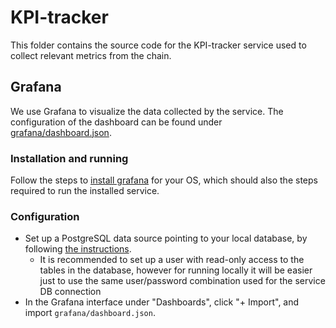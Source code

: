 # KPI-tracker

This folder contains the source code for the KPI-tracker service used to collect relevant metrics from the chain.

## Grafana

We use Grafana to visualize the data collected by the service. The configuration of the dashboard can be found under [grafana/dashboard.json](./grafana/dashboard.json).

### Installation and running

Follow the steps to [install grafana](https://grafana.com/docs/grafana/latest/setup-grafana/installation/) for your OS, which should also the steps required to run the installed service.

### Configuration

- Set up a PostgreSQL data source pointing to your local database, by following [the instructions](https://grafana.com/docs/grafana/latest/datasources/postgres/).
  - It is recommended to set up a user with read-only access to the tables in the database, however for running locally it will be easier just to use the same user/password combination used for the service DB connection
- In the Grafana interface under "Dashboards", click "+ Import", and import `grafana/dashboard.json`.
